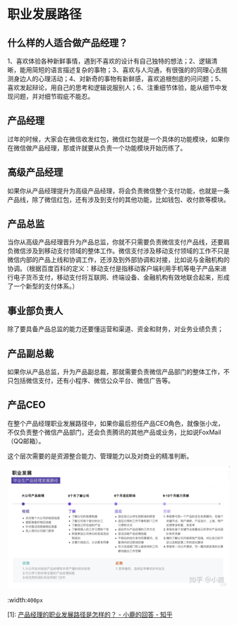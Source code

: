 # 职业发展路径

## 什么样的人适合做产品经理？

1、喜欢体验各种新鲜事情，遇到不喜欢的设计有自己独特的想法；2、逻辑清晰，能用简短的语言描述复杂的事物；3、喜欢与人沟通，有很强的的同理心去揣测身边人的心理活动；4、对新奇的事物有新鲜感，喜欢追根刨底的问问题；5、喜欢发起辩论，用自己的思考和逻辑说服别人；6、注重细节体验，能从细节中发现问题，并对细节瑕疵不能忍。

## 产品经理

过年的时候，大家会在微信收发红包，微信红包就是一个具体的功能模块，如果你在微信做产品经理，那或许就要从负责一个功能模块开始历练了。

## 高级产品经理

如果你从产品经理提升为高级产品经理，将会负责微信整个支付功能，也就是一条产品线，除了微信红包，还有涉及到支付的其他功能，比如钱包、收付款等模块。

## 产品总监

当你从高级产品经理晋升为产品总监，你就不只需要负责微信支付产品线，还要肩负微信涉及到移动支付领域的整体工作。微信支付涉及移动支付领域的工作不只是微信内部的产品上线和协调工作，还涉及到外部协调和对接，比如说与金融机构的协调。（根据百度百科的定义：移动支付是指移动客户端利用手机等电子产品来进行电子货币支付，移动支付将互联网、终端设备、金融机构有效地联合起来，形成了一个新型的支付体系。）

## 事业部负责人

除了要具备产品总监的能力还要懂运营和渠道、资金和财务，对业务业绩负责；

## 产品副总裁

如果你从产品总监，升为产品副总裁，那就需要负责微信产品部门的整体工作，不只包括微信支付，还有小程序、微信公众平台、微信广告等。

## 产品CEO

在整个产品经理职业发展路径中，如果你最后担任产品CEO角色，就像张小龙，不仅负责整个微信产品部门，还会负责腾讯的其他产品或业务，比如说FoxMail（QQ邮箱）。

这个层次需要的是资源整合能力、管理能力以及对商业的精准判断。

![path](../img/path.jpg)

:width:`400px`


[1]: [产品经理的职业发展路径是怎样的？ - 小鹿的回答 - 知乎](https://www.zhihu.com/question/31636227/answer/1672926904)
